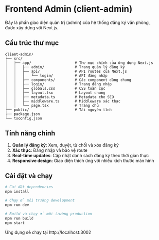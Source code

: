 # Frontend Admin (client-admin)

Đây là phần giao diện quản trị (admin) của hệ thống đăng ký văn phòng, được xây dựng với Next.js.

## Cấu trúc thư mục

```
client-admin/
├── src/
│   ├── app/                    # Thư mục chính của ứng dụng Next.js
│   │   ├── admin/              # Trang quản lý đăng ký
│   │   ├── api/                # API routes của Next.js
│   │   │   └── login/          # API đăng nhập
│   │   ├── components/         # Các component dùng chung
│   │   ├── login/              # Trang đăng nhập
│   │   ├── globals.css         # CSS toàn cục
│   │   ├── layout.tsx          # Layout chung
│   │   ├── metadata.ts         # Metadata cho SEO
│   │   ├── middleware.ts       # Middleware xác thực
│   │   └── page.tsx            # Trang chủ
├── public/                     # Tài nguyên tĩnh
├── package.json
└── tsconfig.json
```

## Tính năng chính

1. **Quản lý đăng ký**: Xem, duyệt, từ chối và xóa đăng ký
2. **Xác thực**: Đăng nhập và bảo vệ route
3. **Real-time updates**: Cập nhật danh sách đăng ký theo thời gian thực
4. **Responsive design**: Giao diện thích ứng với nhiều kích thước màn hình

## Cài đặt và chạy

```bash
# Cài đặt dependencies
npm install

# Chạy ở môi trường development
npm run dev

# Build và chạy ở môi trường production
npm run build
npm start
```

Ứng dụng sẽ chạy tại http://localhost:3002

